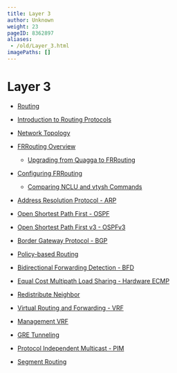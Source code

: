 ```yaml
---
title: Layer 3
author: Unknown
weight: 23
pageID: 8362897
aliases:
 - /old/Layer_3.html
imagePaths: []
---
```

# Layer 3

  - [Routing](/old/Routing.html)

  - [Introduction to Routing
    Protocols](/old/Introduction_to_Routing_Protocols.html)

  - [Network Topology](/old/Network_Topology.html)

  - [FRRouting Overview](/old/FRRouting_Overview.html)
    
      - [Upgrading from Quagga to
        FRRouting](/old/Upgrading_from_Quagga_to_FRRouting.html)

  - [Configuring FRRouting](/old/Configuring_FRRouting.html)
    
      - [Comparing NCLU and vtysh
        Commands](/old/Comparing_NCLU_and_vtysh_Commands.html)

  - [Address Resolution Protocol -
    ARP](/old/Address_Resolution_Protocol_-_ARP.html)

  - [Open Shortest Path First -
    OSPF](/old/Open_Shortest_Path_First_-_OSPF.html)

  - [Open Shortest Path First v3 -
    OSPFv3](/old/Open_Shortest_Path_First_v3_-_OSPFv3.html)

  - [Border Gateway Protocol -
    BGP](/old/Border_Gateway_Protocol_-_BGP.html)

  - [Policy-based Routing](/old/Policy-based_Routing.html)

  - [Bidirectional Forwarding Detection -
    BFD](/old/Bidirectional_Forwarding_Detection_-_BFD.html)

  - [Equal Cost Multipath Load Sharing - Hardware
    ECMP](/old/Equal_Cost_Multipath_Load_Sharing_-_Hardware_ECMP.html)

  - [Redistribute Neighbor](/old/Redistribute_Neighbor.html)

  - [Virtual Routing and Forwarding -
    VRF](/old/Virtual_Routing_and_Forwarding_-_VRF.html)

  - [Management VRF](/old/Management_VRF.html)

  - [GRE Tunneling](/old/GRE_Tunneling.html)

  - [Protocol Independent Multicast -
    PIM](/old/Protocol_Independent_Multicast_-_PIM.html)

  - [Segment Routing](/old/Segment_Routing.html)
